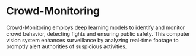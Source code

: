 # Crowd-Monitoring
Crowd-Monitoring employs deep learning models to identify and monitor crowd behavior, detecting fights and ensuring public safety. This computer vision system enhances surveillance by analyzing real-time footage to promptly alert authorities of suspicious activities.
